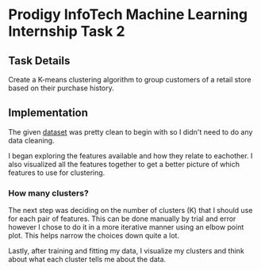 # Prodigy InfoTech Machine Learning Internship Task 2

## **Task Details**

Create a K-means clustering algorithm to group customers of a retail store based on their purchase history.

## **Implementation**

The given [dataset](https://www.kaggle.com/datasets/vjchoudhary7/customer-segmentation-tutorial-in-python/data) was pretty clean to begin with so I didn't need to do any data cleaning.

I began exploring the features available and how they relate to eachother. I also visualized all the features together to get a better picture of which features to use for clustering.

### **How many clusters?**

The next step was deciding on the number of clusters (K) that I should use for each pair of features. This can be done manually by trial and error however I chose to do it in a more iterative manner using an elbow point plot. This helps narrow the choices down quite a lot.

Lastly, after training and fitting my data, I visualize my clusters and think about what each cluster tells me about the data.

